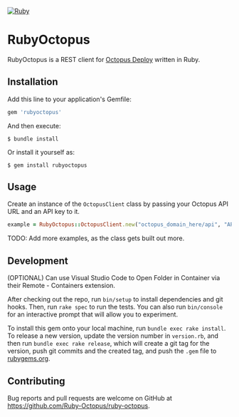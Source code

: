 [![Ruby](https://github.com/Ruby-Octopus/ruby-octopus/actions/workflows/main.yml/badge.svg)](https://github.com/Ruby-Octopus/ruby-octopus/actions/workflows/main.yml)
# RubyOctopus

RubyOctopus is a REST client for [Octopus Deploy](https://octopus.com/) written in Ruby.

## Installation

Add this line to your application's Gemfile:

```ruby
gem 'rubyoctopus'
```

And then execute:

    $ bundle install

Or install it yourself as:

    $ gem install rubyoctopus

## Usage

Create an instance of the `OctopusClient` class by passing your Octopus API URL and an API key to it.

```ruby
example = RubyOctopus::OctopusClient.new("octopus_domain_here/api", "API-key_goes_here")
```

TODO: Add more examples, as the class gets built out more.

## Development

(OPTIONAL) Can use Visual Studio Code to Open Folder in Container via their Remote - Containers extension.

After checking out the repo, run `bin/setup` to install dependencies and git hooks. Then, run `rake spec` to run the tests. You can also run `bin/console` for an interactive prompt that will allow you to experiment.

To install this gem onto your local machine, run `bundle exec rake install`. To release a new version, update the version number in `version.rb`, and then run `bundle exec rake release`, which will create a git tag for the version, push git commits and the created tag, and push the `.gem` file to [rubygems.org](https://rubygems.org).

## Contributing

Bug reports and pull requests are welcome on GitHub at https://github.com/Ruby-Octopus/ruby-octopus.
